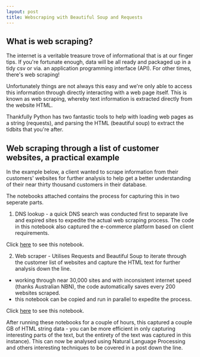 ```yaml
---
layout: post
title: Webscraping with Beautiful Soup and Requests
---
```


## What is web scraping?
The internet is a veritable treasure trove of informational that is at our finger tips.  If you're fortunate enough,  data will be all ready and packaged up in a tidy csv or via. an application programming interface (API). For other times, there's web scraping!

Unfortunately things are not always this easy and we're only able to access this information through directly interacting with a web page itself.  This is known as web scraping, whereby text information is extracted directly from the website HTML.

Thankfully Python has two fantastic tools to help with loading web pages as a string (requests), and parsing the HTML (beautiful soup) to extract the tidbits that you're after.

## Web scraping through a list of customer websites, a practical example
In the example below, a client wanted to scrape information from their customers' websites for further analysis to help get a better understanding of their near thirty thousand customers in their database.

The notebooks attached contains the process for capturing this in two seperate parts.

1. DNS lookup - a quick DNS search was conducted first to separate live and expired sites to expedite the actual web scraping process.  The code in this notebook also captured the e-commerce platform based on client requirements.

Click [here](https://github.com/jamescmlai/github_portfolio/blob/master/webscraping/DNS_lookup.ipynb) to see this notebook.

2. Web scraper - Utilises Requests and Beautiful Soup to iterate through the customer list of websites and capture the HTML text for further analysis down the line.
- working through near 30,000 sites and with inconsistent internet speed (thanks Australian NBN), the code automatically saves every 200 websites scraped.
- this notebook can be copied and run in parallel to expedite the process.

Click [here](https://github.com/jamescmlai/github_portfolio/blob/master/webscraping/Web_scraper.ipynb) to see this notebook.

After running these notebooks for a couple of hours, this captured a couple GB of HTML string data - you can be more efficient in only capturing interesting parts of the text, but the entirety of the text was captured in this instance).
This can now be analysed using Natural Language Processing and others interesting techniques to be covered in a post down the line.

